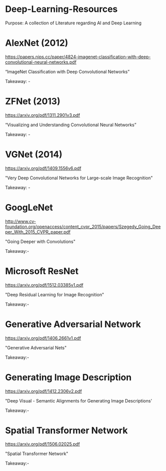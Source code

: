 # Deep-Learning-Resources
Purpose: A collection of Literature regarding AI and Deep Learning 

# AlexNet  (2012)

https://papers.nips.cc/paper/4824-imagenet-classification-with-deep-convolutional-neural-networks.pdf

“ImageNet Classification with Deep Convolutional Networks”

Takeaway: -
 
# ZFNet (2013)

https://arxiv.org/pdf/1311.2901v3.pdf

“Visualizing and Understanding Convolutional Neural Networks”

Takeaway: - 

# VGNet (2014)

https://arxiv.org/pdf/1409.1556v6.pdf

"Very Deep Convolutional Networks for Large-scale Image Recognition"

Takeaway: - 

# GoogLeNet 

http://www.cv-foundation.org/openaccess/content_cvpr_2015/papers/Szegedy_Going_Deeper_With_2015_CVPR_paper.pdf

"Going Deeper with Convolutions"

Takeaway:- 

# Microsoft ResNet 

https://arxiv.org/pdf/1512.03385v1.pdf

"Deep Residual Learning for Image Recognition"

Takeaway:- 

# Generative Adversarial Network

https://arxiv.org/pdf/1406.2661v1.pdf

"Generative Adversarial Nets"

Takeaway:-

# Generating Image Description 

https://arxiv.org/pdf/1412.2306v2.pdf

"Deep Visual - Semantic Alignments for Generating Image Descriptions'

Takeaway:- 

# Spatial Transformer Network

https://arxiv.org/pdf/1506.02025.pdf

"Spatial Transformer Network" 

Takeaway:- 

